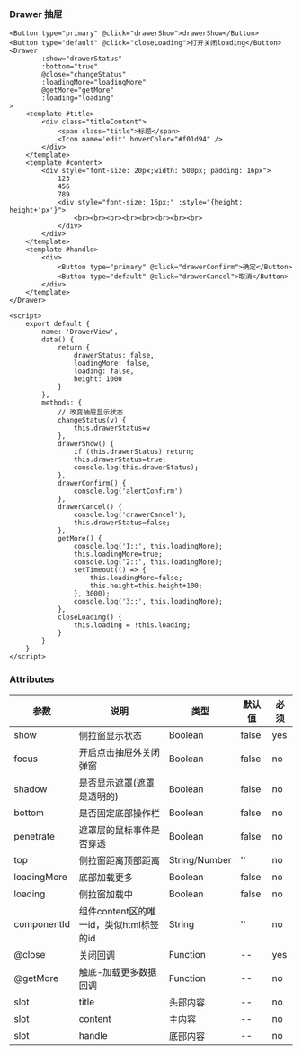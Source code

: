 ### Drawer 抽屉

<template>
    <div class="Button">
        <div class="component component-padding">
            <h1>Drawer组件</h1>
            <Button type="primary" @click="drawerShow">drawerShow</Button>
            <Button type="default" @click="closeLoading">打开关闭loading</Button>
            <Drawer
                    :show="drawerStatus"
                    :bottom="true"
                    :shadow="true"
                    :penetrate="true"
                    :focus="true"
                    @close="changeStatus"
                    :loadingMore="loadingMore"
                    @getMore="getMore"
                    :loading="loading"
                    componentId="drawerCom"
            >
                <template #title>
                    <div class="titleContent">
                        <span class="title">标题</span>
                        <Icon name='edit' hoverColor="#f01d94" />
                    </div>
                </template>
                <template #content>
                    <div style="font-size: 20px;width: 500px; padding: 16px">
                        123
                        456
                        789
                        <PickerDate caption="标题：" @focusChange="focusChange"/>
                        <br>
                        <Select width="300"
                                 v-model="model"
                                 :isReadOnly="false"
                                 :hideClear="true"
                                 :selectdata="selectdata"
                                 placeholder="请选择"
                        />
                        <br>
                        <textarea name="" id="" cols="30" rows="10" style="font-size: 14px"></textarea>
                        <div style="font-size: 16px;" :style="{height: height+'px'}">
                            <br><br><br><br><br><br><br><br>
                            <br><br><br><br><br><br><br><br>
                            <br><br><br><br><br><br><br><br>
                            <br><br><br><br><br><br><br><br>
                            <br><br><br><br><br><br><br><br>
                            <br><br><br><br><br><br><br><br>
                            <br><br><br><br><br><br><br><br>
                            <br><br><br><br><br><br><br><br>
                            <br><br><br><br><br><br><br><br>
                            <br><br><br><br><br><br><br><br>
                            <br><br><br><br><br><br><br><br>
                            <br><br><br><br><br><br><br><br>
                            <br><br><br><br><br><br><br><br>
                            <br><br><br><br><br><br><br><br>
                            <br><br><br><br><br><br><br><br>
                            <br><br><br><br><br><br><br><br>
                            <br><br><br><br><br><br><br><br>
                            <br><br><br><br><br><br><br><br>
                        </div>
                    </div>
                </template>
                <template #handle>
                    <div>
                        <Button type="primary" @click="drawerConfirm">确定</Button>
                        <Button type="default" @click="drawerCancel">取消</Button>
                    </div>
                </template>
            </Drawer>
        </div>
    </div>
</template>

<script>
    export default {
        name: 'DrawerView',
        data() {
            return {
                drawerStatus: false,
                loadingMore: false,
                loading: false,
                height: 1000
            }
        },
        methods: {
            // 改变抽屉显示状态
            changeStatus(v) {
                this.drawerStatus=v
            },
            drawerShow() {
                if (this.drawerStatus) return;
                this.drawerStatus=true;
                console.log(this.drawerStatus);
            },
            drawerConfirm() {
                console.log('alertConfirm')
            },
            drawerCancel() {
                console.log('drawerCancel');
                this.drawerStatus=false;
            },
            getMore() {
                console.log('1::', this.loadingMore);
                this.loadingMore=true;
                console.log('2::', this.loadingMore);
                setTimeout(() => {
                    this.loadingMore=false;
                    this.height=this.height+100;
                }, 3000)
                console.log('3::', this.loadingMore);
            },
            closeLoading() {
                this.loading = !this.loading;
            },
            focusChange(focus) {
                console.log('focusChange:::', focus);
                this.activeClose = focus;
            }
        }
    }
</script>

```vue
<Button type="primary" @click="drawerShow">drawerShow</Button>
<Button type="default" @click="closeLoading">打开关闭loading</Button>
<Drawer
        :show="drawerStatus"
        :bottom="true"
        @close="changeStatus"
        :loadingMore="loadingMore"
        @getMore="getMore"
        :loading="loading"
>
    <template #title>
        <div class="titleContent">
            <span class="title">标题</span>
            <Icon name='edit' hoverColor="#f01d94" />
        </div>
    </template>
    <template #content>
        <div style="font-size: 20px;width: 500px; padding: 16px">
            123
            456
            789
            <div style="font-size: 16px;" :style="{height: height+'px'}">
                <br><br><br><br><br><br><br><br>
            </div>
        </div>
    </template>
    <template #handle>
        <div>
            <Button type="primary" @click="drawerConfirm">确定</Button>
            <Button type="default" @click="drawerCancel">取消</Button>
        </div>
    </template>
</Drawer>

<script>
    export default {
        name: 'DrawerView',
        data() {
            return {
                drawerStatus: false,
                loadingMore: false,
                loading: false,
                height: 1000
            }
        },
        methods: {
            // 改变抽屉显示状态
            changeStatus(v) {
                this.drawerStatus=v
            },
            drawerShow() {
                if (this.drawerStatus) return;
                this.drawerStatus=true;
                console.log(this.drawerStatus);
            },
            drawerConfirm() {
                console.log('alertConfirm')
            },
            drawerCancel() {
                console.log('drawerCancel');
                this.drawerStatus=false;
            },
            getMore() {
                console.log('1::', this.loadingMore);
                this.loadingMore=true;
                console.log('2::', this.loadingMore);
                setTimeout(() => {
                    this.loadingMore=false;
                    this.height=this.height+100;
                }, 3000);
                console.log('3::', this.loadingMore);
            },
            closeLoading() {
                this.loading = !this.loading;
            }
        }
    }
</script>

```

### Attributes

| 参数     | 说明  | 类型    | 默认值  | 必须    |
| ------- | ---- | ------ | ------- | ------ |
| show    | 侧拉窗显示状态 | Boolean | false | yes     |
| focus    | 开启点击抽屉外关闭弹窗 | Boolean | false | no     |
| shadow    | 是否显示遮罩(遮罩是透明的) | Boolean | false | no     |
| bottom    | 是否固定底部操作栏 | Boolean | false | no     |
| penetrate    | 遮罩层的鼠标事件是否穿透 | Boolean | false | no     |
| top    | 侧拉窗距离顶部距离 | String/Number | '' | no     |
| loadingMore    | 底部加载更多 | Boolean | false | no     |
| loading    | 侧拉窗加载中 | Boolean | false | no     |
| componentId    | 组件content区的唯一id，类似html标签的id | String | '' | no     |
| @close    | 关闭回调 | Function | -- | yes     |
| @getMore    | 触底-加载更多数据回调 | Function | -- | no     |
| slot    | title | 头部内容 | -- | no     |
| slot    | content | 主内容 | -- | no     |
| slot    | handle | 底部内容 | -- | no     |
